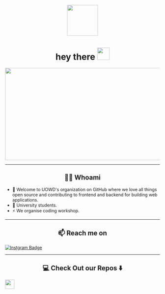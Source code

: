 
<p align="center"><img src="https://media.giphy.com/media/M9gbBd9nbDrOTu1Mqx/giphy.gif" width="100"/></p>

<h1 align="center">hey there <img src="https://media.giphy.com/media/hvRJCLFzcasrR4ia7z/giphy.gif" width="40"></h1>

<p align="center"><img src="https://media.giphy.com/media/dWesBcTLavkZuG35MI/giphy.gif" width="600" height="300"  /></p>

<hr>

<h2 align="center"> 👨‍💻 Whoami</h2>

- 🔭 Welcome to UOWD's organization on GitHub where we love all things open source and contributing to frontend and backend for building web applications.
- 🌱 University students.
- ⚡ We organise coding workshop. 

<hr>

<h2  align="center">📫 Reach me on</h2>

[![Instgram Badge](https://img.shields.io/badge/-uowd_tech_club-pink?style=flat-square&logo=Instagram&logoColor=purple)](https://www.instagram.com/uowd_tech_club)

<hr>

<h2  align="center">💻 Check Out our Repos ⬇️ </h2>

<img src="https://media.giphy.com/media/WUlplcMpOCEmTGBtBW/giphy.gif" width="30">
